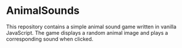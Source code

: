 # AnimalSounds
This repository contains a simple animal sound game written in vanilla JavaScript. The game displays a random animal image and plays a corresponding sound when clicked.

